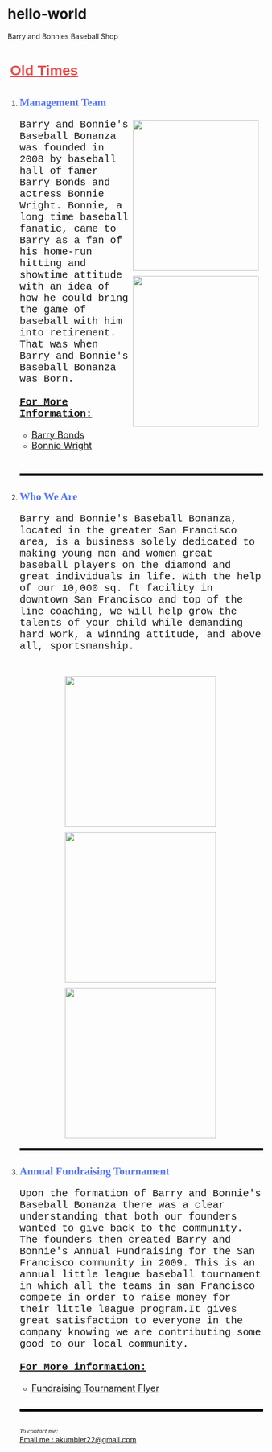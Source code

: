 # hello-world
<Html>
<head>
Barry and Bonnies Baseball Shop
</head>
<!--Alexander Kumbier, MGMT 382, Section 002, 1:30-2:45 on T-TH-->
<body>
<h1 style="Color:E34B4B;Font-Family:Sans-Serif;Padding:5px"><b><u>Old Times</b></u></h1>
<ol>
<li><h2 style=Color:5375FF;Font-family:times;"><b>Management Team</b></h1>
<img src="barry-bonds-9542459-1-402.jpg" Style="Float:right;width:250px;Height:300px;padding:5px;">
<img src="Bonnie Wright.jpg" Style="Float:right;width:250px;Height:300px;padding:5px;">
<p Style="Font-size:+20;Font-Family:Courier">
Barry and Bonnie's Baseball Bonanza was founded in 2008 by baseball hall of famer Barry Bonds and actress Bonnie Wright. Bonnie, a long time baseball fanatic, came to Barry as a fan of his home-run hitting and showtime attitude with an idea of how he could bring the game of baseball with him into retirement. That was when Barry and Bonnie's Baseball Bonanza was Born.<br>
<br>
<b><u>For More Information:</b></u><br>
<ul>
<a target="_Bank" href="https://barrybonds.com"><font size="4"><li>Barry Bonds</font></a><br>
<a target="_Bank" href="https://en.wikipedia.org/wiki/Bonnie_Wright"><font size="4"><li>Bonnie Wright</font></a>
</ul>
</p>
<br>
<hr Style="Color:Black;display:block;border-width:2px;Border-style:solid;width:100%;">
<li><h2 style=Color:5375FF;Font-family:times;"><b>Who We Are</b></h2>
<p Style="Font-size:+20;Font-Family:Courier">
Barry and Bonnie's Baseball Bonanza, located in the greater San Francisco area, is a business solely dedicated to making young men and women great baseball players on the diamond and great individuals in life. With the help of our 10,000 sq. ft facility in downtown San Francisco and top of the line coaching, we will help grow the talents of your child while demanding hard work, a winning attitude, and above all, sportsmanship. <br>
<br>
<center>
<img src="Baseball-Facilities-(1)_1.jpg.png"Style="height:300px;Width:300px;align:left;Padding:5px;">
<img src="Training Facility.jpg"Style="height:300px;Width:300px;align:center;Padding:5px;">
<img src="Pitching Facility.jpg"Style="height:300px;Width:300px;align: right;Padding:5px;">
</center>
<hr Style="Color:Black;display:block;border-width:2px;Border-style:solid;width:100%;">
<li><h2 style=Color:5375FF;Font-family:times;"><b>Annual Fundraising Tournament</b></h2>
<p Style="Font-size:+20;Font-Family:Courier">
Upon the formation of Barry and Bonnie's Baseball Bonanza there was a clear understanding that both our founders wanted to give back to the community. The founders then created Barry and Bonnie's Annual Fundraising for the San Francisco community in 2009. This is an annual little league baseball tournament in which all the teams in san Francisco compete in order to raise money for their little league program.It gives great satisfaction to everyone in the company knowing we are contributing some good to our local community.<Br>
<br>
<b><u>For More information:</b></u><br>
<ul>
<a href="Barry and Bonnies baseball Charity Event.pdf"><li><font size="4">Fundraising Tournament Flyer</font></a><br> 
<br>
</ul>
<hr Style="Color:Black;display:block;border-width:2px;Border-style:solid;width:100%;">
<p>
<br>
<i><font face="verdana"Size="2">To contact me:</font></i><br>
<a href="akumiber22@gmail.com">Email me : akumbier22@gmail.com</a>
<script type="text/javascript">
<!--
document.writeln("<center>");
document.write("This page was last modified on: " + document.lastModified +"");
// -->
document.writeln("</center>");
</script>
</body>
</html>
